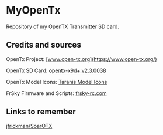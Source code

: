 # MyOpenTx
Repository of my OpenTX Transmitter SD card.

## Credits and sources
OpenTx Project: [www.open-tx.org](https://www.open-tx.org/)

OpenTx SD Card: [opentx-x9d+ v2.3.0038](https://downloads.open-tx.org/2.3/release/sdcard/opentx-x9d%2B/sdcard-212x64-2.3V0038.zip)

OpenTx Model Icons: [Taranis Model Icons](https://www.open-tx.org/icons-taranis.html)

FrSky Firmware and Scripts: [frsky-rc.com](https://www.frsky-rc.com/)

## Links to remember
[jfrickman/SoarOTX](https://github.com/jfrickmann/SoarOTX)

